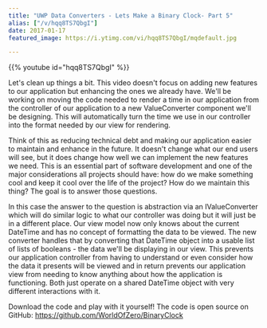 ```yaml
---
title: "UWP Data Converters - Lets Make a Binary Clock- Part 5"
alias: ["/v/hqq8TS7QbgI"]
date: 2017-01-17
featured_image: https://i.ytimg.com/vi/hqq8TS7QbgI/mqdefault.jpg

---
```


{{% youtube id="hqq8TS7QbgI" %}}

Let's clean up things a bit. This video doesn't focus on adding new features to our application but enhancing the ones we already have. We'll be working on moving the code needed to render a time in our application from the controller of our application to a new ValueConverter component we'll be designing. This will automatically turn the time we use in our controller into the format needed by our view for rendering.

Think of this as reducing technical debt and making our application easier to maintain and enhance in the future. It doesn't change what our end users will see, but it does change how well we can implement the new features we need. This is an essential part of software development and one of the major considerations all projects should have: how do we make something cool and keep it cool over the life of the project? How do we maintain this thing? The goal is to answer those questions.

In this case the answer to the question is abstraction via an IValueConverter which will do similar logic to what our controller was doing but it will just be in a different place. Our view model now only knows about the current DateTime and has no concept of formatting the data to be viewed. The new converter handles that by converting that DateTime object into a usable list of lists of booleans - the data we'll be displaying in our view. This prevents our application controller from having to understand or even consider how the data it presents will be viewed and in return prevents our application view from needing to know anything about how the application is functioning. Both just operate on a shared DateTime object with very different interactions with it.

Download the code and play with it yourself! The code is open source on GitHub: https://github.com/WorldOfZero/BinaryClock